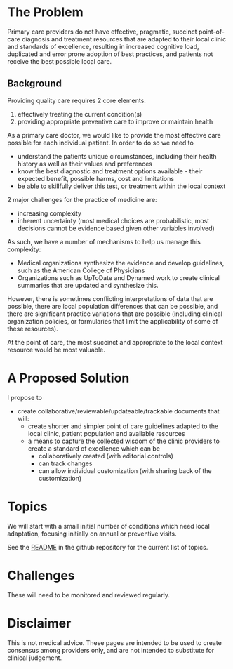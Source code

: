 # The Problem

Primary care providers do not have effective, pragmatic, succinct point-of-care diagnosis and treatment resources that are adapted to their local clinic and standards of excellence, resulting in increased cognitive load, duplicated and error prone adoption of best practices, and patients not receive the best possible local care.

## Background

Providing quality care requires 2 core elements:

1. effectively treating the current condition(s)
2. providing appropriate preventive care to improve or maintain health

As a primary care doctor, we would like to provide the most effective care possible for each individual patient. In order to do so we need to 

* understand the patients unique circumstances, including their health history as well as their values and preferences
* know the best diagnostic and treatment options available - their expected benefit, possible harms, cost and limitations
* be able to skillfully deliver this test, or treatment within the local context

2 major challenges for the practice of medicine are:

* increasing complexity
* inherent uncertainty (most medical choices are probabilistic, most decisions cannot be evidence based given other variables involved)

As such, we have a number of mechanisms to help us manage this complexity:

* Medical organizations synthesize the evidence and develop guidelines, such as the American College of Physicians
* Organizations such as UpToDate and Dynamed work to create clinical summaries that are updated and synthesize this.

However, there is sometimes conflicting interpretations of data that are possible, there are local population differences that can be possible, and there are significant practice variations that are possible (including clinical organization policies, or formularies that limit the applicability of some of these resources). 

At the point of care, the most succinct and appropriate to the local context resource would be most valuable.

# A Proposed Solution

I propose to

* create collaborative/reviewable/updateable/trackable documents that will:
  * create shorter and simpler point of care guidelines adapted to the local clinic, patient population and available resources
  * a means to capture the collected wisdom of the clinic providers to create a standard of excellence which can be
    * collaboratively created (with editorial controls)
    * can track changes
    * can allow individual customization (with sharing back of the customization)

# Topics

We will start with a small initial number of conditions which need local adaptation, focusing initially on annual or preventive visits.

See the [README](https://narath.github.com/bestpractices/README.md) in the github repository for the current list of topics.

# Challenges

These will need to be monitored and reviewed regularly. 

# Disclaimer

This is not medical advice. These pages are intended to be used to create consensus among providers only, and are not intended to substitute for clinical judgement.
